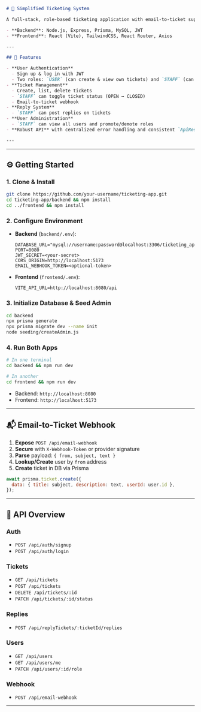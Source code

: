 ```markdown
# 🎫 Simplified Ticketing System

A full-stack, role‑based ticketing application with email‑to‑ticket support.

- **Backend**: Node.js, Express, Prisma, MySQL, JWT
- **Frontend**: React (Vite), TailwindCSS, React Router, Axios

---

## 🚀 Features

- **User Authentication**
  - Sign up & log in with JWT
  - Two roles: `USER` (can create & view own tickets) and `STAFF` (can view/update all tickets, reply, and manage users)
- **Ticket Management**
  - Create, list, delete tickets
  - `STAFF` can toggle ticket status (OPEN ↔ CLOSED)
  - Email‑to‑ticket webhook
- **Reply System**
  - `STAFF` can post replies on tickets
- **User Administration**
  - `STAFF` can view all users and promote/demote roles
- **Robust API** with centralized error handling and consistent `ApiResponse` format

---
```

---

## ⚙️ Getting Started

### 1. Clone & Install

```bash
git clone https://github.com/your‐username/ticketing-app.git
cd ticketing-app/backend && npm install
cd ../frontend && npm install
```

### 2. Configure Environment

- **Backend** (`backend/.env`):

  ```env
  DATABASE_URL="mysql://username:password@localhost:3306/ticketing_app"
  PORT=8080
  JWT_SECRET=<your-secret>
  CORS_ORIGIN=http://localhost:5173
  EMAIL_WEBHOOK_TOKEN=<optional-token>
  ```

- **Frontend** (`frontend/.env`):

  ```env
  VITE_API_URL=http://localhost:8080/api
  ```

### 3. Initialize Database & Seed Admin

```bash
cd backend
npx prisma generate
npx prisma migrate dev --name init
node seeding/createAdmin.js
```

### 4. Run Both Apps

```bash
# In one terminal
cd backend && npm run dev

# In another
cd frontend && npm run dev
```

- Backend: `http://localhost:8080`
- Frontend: `http://localhost:5173`

---

## 📬 Email‑to‑Ticket Webhook

1. **Expose** `POST /api/email-webhook`
2. **Secure** with `X-Webhook-Token` or provider signature
3. **Parse** payload: `{ from, subject, text }`
4. **Lookup/Create** user by `from` address
5. **Create** ticket in DB via Prisma

```js
await prisma.ticket.create({
  data: { title: subject, description: text, userId: user.id },
});
```

---

## 📮 API Overview

### Auth

- `POST /api/auth/signup`
- `POST /api/auth/login`

### Tickets

- `GET /api/tickets`
- `POST /api/tickets`
- `DELETE /api/tickets/:id`
- `PATCH /api/tickets/:id/status`

### Replies

- `POST /api/replyTickets/:ticketId/replies`

### Users

- `GET /api/users`
- `GET /api/users/me`
- `PATCH /api/users/:id/role`

### Webhook

- `POST /api/email-webhook`

---
